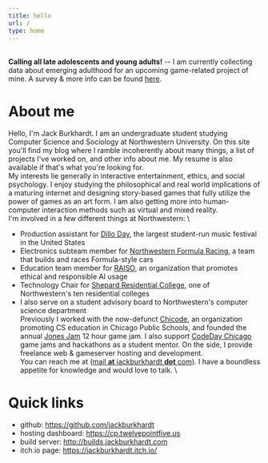 ```yaml
---
title: hello
url: /
type: home
---
```

\
**Calling all late adolescents and young adults!** -- I am currently collecting data about emerging adulthood for an upcoming game-related project of mine. A survey & more info can be found [here](https://northwestern.az1.qualtrics.com/jfe/form/SV_8JszDVPoFKyGtX8).

# About me
Hello, I'm Jack Burkhardt. I am an undergraduate student studying Computer Science and Sociology at Northwestern University. On this site you'll find my blog where I ramble incoherently about many things, a list of projects I've worked on, and other info about me. My resume is also available if that's what you're looking for.
\
My interests lie generally in interactive entertainment, ethics, and social psychology. I enjoy studying the philosophical and real world implications of a maturing internet and designing story-based games that fully utilize the power of games as an art form. I am also getting more into human-computer interaction methods such as virtual and mixed reality.
 \
I'm involved in a few different things at Northwestern:
\
- Production assistant for [Dillo Day](https://dilloday.org/), the largest student-run music festival in the United States
- Electronics subteam member for [Northwestern Formula Racing](https://northwesternformularacing.com/), a team that builds and races Formula-style cars
- Education team member for [RAISO](https://raiso.org/), an organization that promotes ethical and responsible AI usage
- Technology Chair for [Shepard Residential College](https://shepardrc.com/), one of Northwestern's ten residential colleges
- I also serve on a student advisory board to Northwestern's computer science department
\
Previously I worked with the now-defunct [Chicode](https://chicode.org/), an organization promoting CS education in Chicago Public Schools, and founded the annual [Jones Jam](https://jonesjam.org/) 12 hour game jam. I also support [CodeDay Chicago](https://event.codeday.org/chicago) game jams and hackathons as a student mentor. On the side, I provide freelance web & gameserver hosting and development.
\
You can reach me at ([mail **at** jackburkhardt **dot** com](mailto:mail@jackburkhardt.com)). I have a boundless appetite for knowledge and would love to talk.
\
# Quick links
- github: https://github.com/jackburkhardt
- hosting dashboard: https://cp.twelvepointfive.us
- build server: http://builds.jackburkhardt.com
- itch.io page: https://jackburkhardt.itch.io/